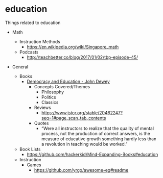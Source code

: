 # education
Things related to education

* Math
  * Instruction Methods
    * https://en.wikipedia.org/wiki/Singapore_math
  * Podcasts
    * http://teachbetter.co/blog/2017/01/02/tbp-episode-45/

* General
  * Books
     * [Democracy and Education - John Dewey](https://www.gutenberg.org/files/852/852-h/852-h.htm)
	   * Concepts Covered/Themes
	     * Philosophy
		 * Politics
		 * Classics
       * Reviews
	     * https://www.jstor.org/stable/20462247?seq=1#page_scan_tab_contents
	   * Quotes
	     * “Were all instructors to realize that the quality of mental process, not the production of correct answers, is the measure of educative growth something hardly less than a revolution in teaching would be worked.” 
  * Book Lists
    * https://github.com/hackerkid/Mind-Expanding-Books#education
  * Instruction
    * Games
	  * https://github.com/yrgo/awesome-eg#readme
  
